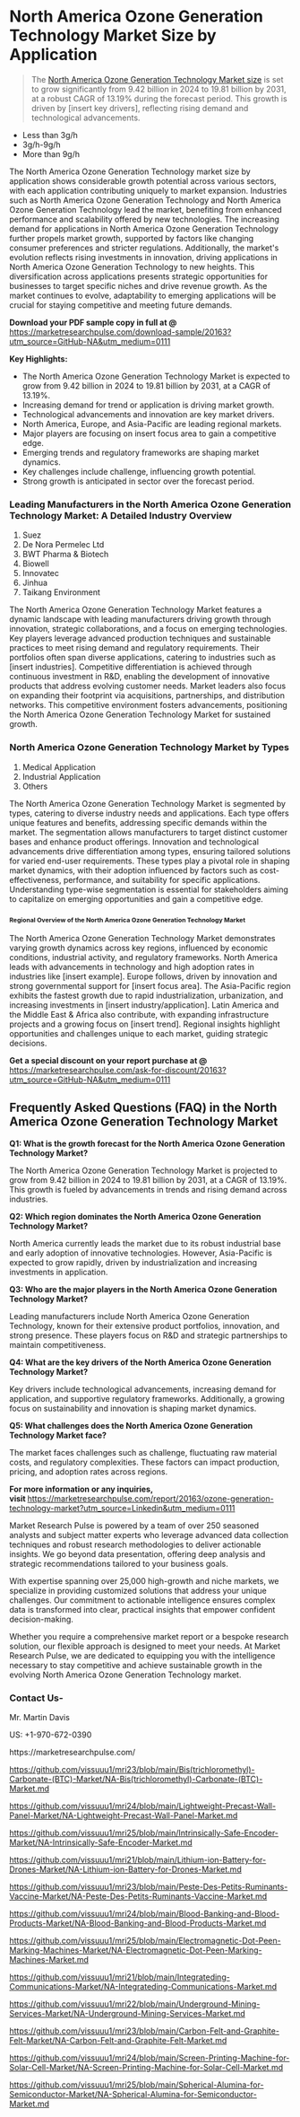 <h1>North America Ozone Generation Technology Market&nbsp;Size by Application</h1><blockquote><p>The <a href="https://marketresearchpulse.com/download-sample/20163?utm_source=GitHub-NA&amp;utm_medium=0111">North America Ozone Generation Technology Market size</a> is set to grow significantly from 9.42 billion in 2024 to 19.81 billion by 2031, at a robust CAGR of 13.19% during the forecast period. This growth is driven by [insert key drivers], reflecting rising demand and technological advancements.</p></blockquote><ul><li>Less than 3g/h<li> 3g/h-9g/h<li> More than 9g/h</li></ul><p>The North America Ozone Generation Technology market size by application shows considerable growth potential across various sectors, with each application contributing uniquely to market expansion. Industries such as North America Ozone Generation Technology and North America Ozone Generation Technology lead the market, benefiting from enhanced performance and scalability offered by new technologies. The increasing demand for applications in North America Ozone Generation Technology further propels market growth, supported by factors like changing consumer preferences and stricter regulations. Additionally, the market's evolution reflects rising investments in innovation, driving applications in North America Ozone Generation Technology to new heights. This diversification across applications presents strategic opportunities for businesses to target specific niches and drive revenue growth. As the market continues to evolve, adaptability to emerging applications will be crucial for staying competitive and meeting future demands.</p><p><strong>Download your PDF sample copy in full at @ </strong><a href="https://marketresearchpulse.com/download-sample/20163?utm_source=GitHub-NA&amp;utm_medium=0111">https://marketresearchpulse.com/download-sample/20163?utm_source=GitHub-NA&amp;utm_medium=0111</a></p><p><strong>Key Highlights: </strong></p><ul><li>The North America Ozone Generation Technology Market is expected to grow from 9.42 billion in 2024 to 19.81 billion by 2031, at a CAGR of 13.19%.</li><li>Increasing demand for trend or application is driving market growth.</li><li>Technological advancements and innovation are key market drivers.</li><li>North America, Europe, and Asia-Pacific are leading regional markets.</li><li>Major players are focusing on insert focus area to gain a competitive edge.</li><li>Emerging trends and regulatory frameworks are shaping market dynamics.</li><li>Key challenges include challenge, influencing growth potential.</li><li>Strong growth is anticipated in sector over the forecast period.</li></ul><h3>Leading Manufacturers in the North America Ozone Generation Technology Market: A Detailed Industry Overview</h3><ol><li>Suez</li><li>De Nora Permelec Ltd</li><li>BWT Pharma & Biotech</li><li>Biowell</li><li>Innovatec</li><li>Jinhua</li><li>Taikang Environment</li></ol><div class="flex max-w-full flex-col flex-grow"><div class="min-h-8 text-message flex w-full flex-col items-end gap-2 whitespace-normal break-words [.text-message+&amp;]:mt-5" dir="auto" data-message-author-role="assistant" data-message-id="fd8432e4-4910-450d-b182-61b7bfb0a01f" data-message-model-slug="gpt-4o"><div class="flex w-full flex-col gap-1 empty:hidden first:pt-[3px]"><div class="markdown prose w-full break-words dark:prose-invert light"><p>The North America Ozone Generation Technology Market features a dynamic landscape with leading manufacturers driving growth through innovation, strategic collaborations, and a focus on emerging technologies. Key players leverage advanced production techniques and sustainable practices to meet rising demand and regulatory requirements. Their portfolios often span diverse applications, catering to industries such as [insert industries]. Competitive differentiation is achieved through continuous investment in R&amp;D, enabling the development of innovative products that address evolving customer needs. Market leaders also focus on expanding their footprint via acquisitions, partnerships, and distribution networks. This competitive environment fosters advancements, positioning the North America Ozone Generation Technology Market for sustained growth.</p></div></div></div></div><h3>North America Ozone Generation Technology Market by Types</h3><ol><li>Medical Application<li> Industrial Application<li> Others</li></ol><div class="flex max-w-full flex-col flex-grow"><div class="min-h-8 text-message flex w-full flex-col items-end gap-2 whitespace-normal break-words [.text-message+&amp;]:mt-5" dir="auto" data-message-author-role="assistant" data-message-id="084470be-0bb7-4664-bddf-5156b4f41249" data-message-model-slug="gpt-4o-mini"><div class="flex w-full flex-col gap-1 empty:hidden first:pt-[3px]"><div class="markdown prose w-full break-words dark:prose-invert light"><p>The North America Ozone Generation Technology Market is segmented by types, catering to diverse industry needs and applications. Each type offers unique features and benefits, addressing specific demands within the market. The segmentation allows manufacturers to target distinct customer bases and enhance product offerings. Innovation and technological advancements drive differentiation among types, ensuring tailored solutions for varied end-user requirements. These types play a pivotal role in shaping market dynamics, with their adoption influenced by factors such as cost-effectiveness, performance, and suitability for specific applications. Understanding type-wise segmentation is essential for stakeholders aiming to capitalize on emerging opportunities and gain a competitive edge.</p></div></div></div></div><h3><span style="font-size: 11px;">Regional Overview of the North America Ozone Generation Technology Market</span></h3><div class="flex max-w-full flex-col flex-grow"><div class="min-h-8 text-message flex w-full flex-col items-end gap-2 whitespace-normal break-words [.text-message+&amp;]:mt-5" dir="auto" data-message-author-role="assistant" data-message-id="e9038762-ce64-4e30-91c9-9bd413514231" data-message-model-slug="gpt-4o-mini"><div class="flex w-full flex-col gap-1 empty:hidden first:pt-[3px]"><div class="markdown prose w-full break-words dark:prose-invert light"><p>The North America Ozone Generation Technology Market demonstrates varying growth dynamics across key regions, influenced by economic conditions, industrial activity, and regulatory frameworks. North America leads with advancements in technology and high adoption rates in industries like [insert example]. Europe follows, driven by innovation and strong governmental support for [insert focus area]. The Asia-Pacific region exhibits the fastest growth due to rapid industrialization, urbanization, and increasing investments in [insert industry/application]. Latin America and the Middle East &amp; Africa also contribute, with expanding infrastructure projects and a growing focus on [insert trend]. Regional insights highlight opportunities and challenges unique to each market, guiding strategic decisions.</p></div></div></div></div><p><strong>Get a special discount on your report purchase at @ </strong><a href="https://marketresearchpulse.com/ask-for-discount/20163?utm_source=GitHub-NA&amp;utm_medium=0111">https://marketresearchpulse.com/ask-for-discount/20163?utm_source=GitHub-NA&amp;utm_medium=0111</a></p><h2>Frequently Asked Questions (FAQ) in the North America Ozone Generation Technology Market</h2><p><strong>Q1: What is the growth forecast for the North America Ozone Generation Technology Market?</strong></p><p>The North America Ozone Generation Technology Market is projected to grow from 9.42 billion in 2024 to 19.81 billion by 2031, at a CAGR of 13.19%. This growth is fueled by advancements in trends and rising demand across industries.</p><p><strong>Q2: Which region dominates the North America Ozone Generation Technology Market?</strong></p><p>North America currently leads the market due to its robust industrial base and early adoption of innovative technologies. However, Asia-Pacific is expected to grow rapidly, driven by industrialization and increasing investments in application.</p><p><strong>Q3: Who are the major players in the North America Ozone Generation Technology Market?</strong></p><p>Leading manufacturers include North America Ozone Generation Technology, known for their extensive product portfolios, innovation, and strong presence. These players focus on R&amp;D and strategic partnerships to maintain competitiveness.</p><p><strong>Q4: What are the key drivers of the North America Ozone Generation Technology Market?</strong></p><p>Key drivers include technological advancements, increasing demand for application, and supportive regulatory frameworks. Additionally, a growing focus on sustainability and innovation is shaping market dynamics.</p><p><strong>Q5: What challenges does the North America Ozone Generation Technology Market face?</strong></p><p>The market faces challenges such as challenge, fluctuating raw material costs, and regulatory complexities. These factors can impact production, pricing, and adoption rates across regions.</p><p><strong>For more information or any inquiries, visit&nbsp;</strong><a href="https://marketresearchpulse.com/report/20163/ozone-generation-technology-market?utm_source=Linkedin&utm_medium=0111">https://marketresearchpulse.com/report/20163/ozone-generation-technology-market?utm_source=Linkedin&utm_medium=0111</a></p><p>Market Research Pulse is powered by a team of over 250 seasoned analysts and subject matter experts who leverage advanced data collection techniques and robust research methodologies to deliver actionable insights. We go beyond data presentation, offering deep analysis and strategic recommendations tailored to your business goals.</p><p>With expertise spanning over 25,000 high-growth and niche markets, we specialize in providing customized solutions that address your unique challenges. Our commitment to actionable intelligence ensures complex data is transformed into clear, practical insights that empower confident decision-making.</p><p>Whether you require a comprehensive market report or a bespoke research solution, our flexible approach is designed to meet your needs. At Market Research Pulse, we are dedicated to equipping you with the intelligence necessary to stay competitive and achieve sustainable growth in the evolving North America Ozone Generation Technology market.</p><h3><strong>Contact Us-</strong></h3><p>Mr. Martin Davis</p><p>US: +1-970-672-0390</p><p>https://marketresearchpulse.com/</p><p><a href="https://github.com/vissuuu1/mri23/blob/main/Bis(trichloromethyl)-Carbonate-(BTC)-Market/NA-Bis(trichloromethyl)-Carbonate-(BTC)-Market.md">https://github.com/vissuuu1/mri23/blob/main/Bis(trichloromethyl)-Carbonate-(BTC)-Market/NA-Bis(trichloromethyl)-Carbonate-(BTC)-Market.md</a></p><p><a href="https://github.com/vissuuu1/mri24/blob/main/Lightweight-Precast-Wall-Panel-Market/NA-Lightweight-Precast-Wall-Panel-Market.md">https://github.com/vissuuu1/mri24/blob/main/Lightweight-Precast-Wall-Panel-Market/NA-Lightweight-Precast-Wall-Panel-Market.md</a></p><p><a href="https://github.com/vissuuu1/mri25/blob/main/Intrinsically-Safe-Encoder-Market/NA-Intrinsically-Safe-Encoder-Market.md">https://github.com/vissuuu1/mri25/blob/main/Intrinsically-Safe-Encoder-Market/NA-Intrinsically-Safe-Encoder-Market.md</a></p><p><a href="https://github.com/vissuuu1/mri21/blob/main/Lithium-ion-Battery-for-Drones-Market/NA-Lithium-ion-Battery-for-Drones-Market.md">https://github.com/vissuuu1/mri21/blob/main/Lithium-ion-Battery-for-Drones-Market/NA-Lithium-ion-Battery-for-Drones-Market.md</a></p><p><a href="https://github.com/vissuuu1/mri23/blob/main/Peste-Des-Petits-Ruminants-Vaccine-Market/NA-Peste-Des-Petits-Ruminants-Vaccine-Market.md">https://github.com/vissuuu1/mri23/blob/main/Peste-Des-Petits-Ruminants-Vaccine-Market/NA-Peste-Des-Petits-Ruminants-Vaccine-Market.md</a></p><p><a href="https://github.com/vissuuu1/mri24/blob/main/Blood-Banking-and-Blood-Products-Market/NA-Blood-Banking-and-Blood-Products-Market.md">https://github.com/vissuuu1/mri24/blob/main/Blood-Banking-and-Blood-Products-Market/NA-Blood-Banking-and-Blood-Products-Market.md</a></p><p><a href="https://github.com/vissuuu1/mri25/blob/main/Electromagnetic-Dot-Peen-Marking-Machines-Market/NA-Electromagnetic-Dot-Peen-Marking-Machines-Market.md">https://github.com/vissuuu1/mri25/blob/main/Electromagnetic-Dot-Peen-Marking-Machines-Market/NA-Electromagnetic-Dot-Peen-Marking-Machines-Market.md</a></p><p><a href="https://github.com/vissuuu1/mri21/blob/main/Integrateding-Communications-Market/NA-Integrateding-Communications-Market.md">https://github.com/vissuuu1/mri21/blob/main/Integrateding-Communications-Market/NA-Integrateding-Communications-Market.md</a></p><p><a href="https://github.com/vissuuu1/mri22/blob/main/Underground-Mining-Services-Market/NA-Underground-Mining-Services-Market.md">https://github.com/vissuuu1/mri22/blob/main/Underground-Mining-Services-Market/NA-Underground-Mining-Services-Market.md</a></p><p><a href="https://github.com/vissuuu1/mri23/blob/main/Carbon-Felt-and-Graphite-Felt-Market/NA-Carbon-Felt-and-Graphite-Felt-Market.md">https://github.com/vissuuu1/mri23/blob/main/Carbon-Felt-and-Graphite-Felt-Market/NA-Carbon-Felt-and-Graphite-Felt-Market.md</a></p><p><a href="https://github.com/vissuuu1/mri24/blob/main/Screen-Printing-Machine-for-Solar-Cell-Market/NA-Screen-Printing-Machine-for-Solar-Cell-Market.md">https://github.com/vissuuu1/mri24/blob/main/Screen-Printing-Machine-for-Solar-Cell-Market/NA-Screen-Printing-Machine-for-Solar-Cell-Market.md</a></p><p><a href="https://github.com/vissuuu1/mri25/blob/main/Spherical-Alumina-for-Semiconductor-Market/NA-Spherical-Alumina-for-Semiconductor-Market.md">https://github.com/vissuuu1/mri25/blob/main/Spherical-Alumina-for-Semiconductor-Market/NA-Spherical-Alumina-for-Semiconductor-Market.md</a></p>
